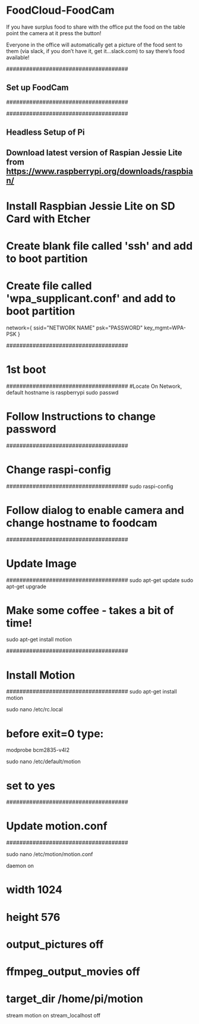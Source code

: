 # FoodCloud-FoodCam

If you have surplus food to share with the office
put the food on the table
point the camera at it
press the button!

Everyone in the office will automatically get a picture of the food sent to them (via slack, if you don’t have it, get it…slack.com) to say there’s food available!


#####################################
## Set up FoodCam
#####################################

#####################################
## Headless Setup of Pi
## Download latest version of Raspian Jessie Lite from https://www.raspberrypi.org/downloads/raspbian/
# Install Raspbian Jessie Lite on SD Card with Etcher

# Create blank file called 'ssh' and add to boot partition
# Create file called 'wpa_supplicant.conf' and add to boot partition

network={
ssid="NETWORK NAME"
psk="PASSWORD"
key_mgmt=WPA-PSK
}

#####################################
# 1st boot
#####################################
#Locate On Network, default hostname is raspberrypi
sudo passwd
# Follow Instructions to change password


#####################################
# Change raspi-config 
#####################################
sudo raspi-config
# Follow dialog to enable camera and change hostname to foodcam

#####################################
# Update Image
#####################################
sudo apt-get update
sudo apt-get upgrade
# Make some coffee - takes a bit of time!
sudo apt-get install motion


#####################################
# Install Motion
#####################################
sudo apt-get install motion

sudo nano /etc/rc.local

# before exit=0 type:
modprobe bcm2835-v4l2

sudo nano /etc/default/motion
# set to yes

#####################################
# Update motion.conf
#####################################

sudo nano /etc/motion/motion.conf

daemon on

# width 1024
# height 576

# output_pictures off
# ffmpeg_output_movies off

# target_dir /home/pi/motion

stream motion on
stream_localhost off
